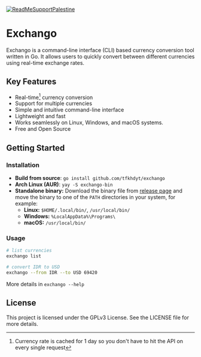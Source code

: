 [![ReadMeSupportPalestine](https://raw.githubusercontent.com/Safouene1/support-palestine-banner/master/banner-project.svg)](https://github.com/Safouene1/support-palestine-banner)

# Exchango

Exchango is a command-line interface (CLI) based currency conversion tool
written in Go. It allows users to quickly convert between different currencies
using real-time exchange rates.

## Key Features

- Real-time[^1] currency conversion
- Support for multiple currencies
- Simple and intuitive command-line interface
- Lightweight and fast
- Works seamlessly on Linux, Windows, and macOS systems.
- Free and Open Source

[^1]: Currency rate is cached for 1 day so you don't have to hit the API on every
single request

## Getting Started

### Installation

- **Build from source**: `go install github.com/tfkhdyt/exchango`
- **Arch Linux (AUR)**: `yay -S exchango-bin`
- **Standalone binary:** Download the binary file from
  [release page](https://github.com/tfkhdyt/geminicommit/releases) and move the
  binary to one of the `PATH` directories in your system, for example:
  - **Linux:** `$HOME/.local/bin/`, `/usr/local/bin/`
  - **Windows:** `%LocalAppData%\Programs\`
  - **macOS:** `/usr/local/bin/`

### Usage

```bash
# list currencies
exchango list

# convert IDR to USD
exchango --from IDR --to USD 69420
```

More details in `exchango --help`

## License

This project is licensed under the GPLv3 License. See the LICENSE file for more details.

